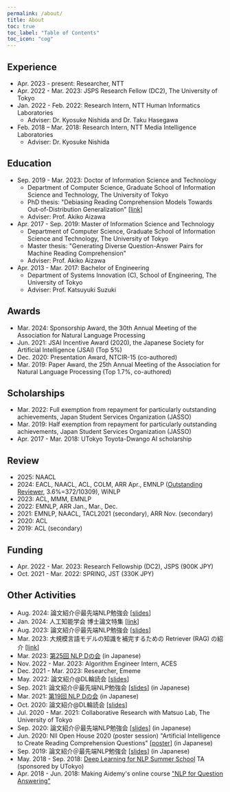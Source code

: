 ```yaml
---
permalink: /about/
title: About
toc: true
toc_label: "Table of Contents"
toc_icon: "cog"
---
```


<!-- Google tag (gtag.js) -->
<script async src="https://www.googletagmanager.com/gtag/js?id=G-RHK7JKMTTB"></script>
<script>
  window.dataLayer = window.dataLayer || [];
  function gtag(){dataLayer.push(arguments);}
  gtag('js', new Date());

  gtag('config', 'G-RHK7JKMTTB');
</script>

## Experience
* Apr. 2023 - present: Researcher, NTT
* Apr. 2022 - Mar. 2023: JSPS Research Fellow (DC2), The University of Tokyo
* Jan. 2022 - Feb. 2022: Research Intern, NTT Human Informatics Laboratories
  * Adviser: Dr. Kyosuke Nishida and Dr. Taku Hasegawa
* Feb. 2018 – Mar. 2018: Research Intern, NTT Media Intelligence Laboratories
  * Adviser: Dr. Kyosuke Nishida

## Education
* Sep. 2019 - Mar. 2023: Doctor of Information Science and Technology
  * Department of Computer Science, Graduate School of Information Science and Technology, The University of Tokyo
  * PhD thesis: "Debiasing Reading Comprehension Models Towards Out-of-Distribution Generalization" [[link](https://github.com/KazutoshiShinoda/PhDThesis)]
  * Adviser: Prof. Akiko Aizawa
* Apr. 2017 - Sep. 2019: Master of Information Science and Technology
  * Department of Computer Science, Graduate School of Information Science and Technology, The University of Tokyo
  * Master thesis: "Generating Diverse Question-Answer Pairs for Machine Reading Comprehension"
  * Adviser: Prof. Akiko Aizawa
* Apr. 2013 - Mar. 2017: Bachelor of Engineering
  * Department of Systems Innovation (C), School of Engineering, The University of Tokyo
  * Adviser: Prof. Katsuyuki Suzuki

## Awards
* Mar. 2024: Sponsorship Award, the 30th Annual Meeting of the Association for Natural Language Processing
* Jun. 2021: JSAI Incentive Award (2020), the Japanese Society for Artificial Intelligence (JSAI) (Top 5%)
* Dec. 2020: Presentation Award, NTCIR-15 (co-authored)
* Mar. 2019: Paper Award, the 25th Annual Meeting of the Association for Natural
Language Processing (Top 1.7%, co-authored)

## Scholarships
* Mar. 2022: Full exemption from repayment for particularly outstanding achievements, Japan Student Services Organization (JASSO)
* Mar. 2019: Half exemption from repayment for particularly outstanding achievements, Japan Student Services Organization (JASSO)
* Apr. 2017 - Mar. 2018: UTokyo Toyota-Dwango AI scholarship

## Review
* 2025: NAACL
* 2024: EACL, NAACL, ACL, COLM, ARR Apr., EMNLP ([Outstanding Reviewer](https://aclanthology.org/2024.emnlp-main.0.pdf), 3.6%=372/10309), WiNLP
* 2023: ACL, MMM, EMNLP
* 2022: EMNLP, ARR Jan., Mar., Dec.
* 2021: EMNLP, NAACL, TACL2021 (secondary), ARR Nov. (secondary)
* 2020: ACL
* 2019: ACL (secondary)

## Funding
* Apr. 2022 - Mar. 2023: Research Fellowship (DC2), JSPS (900K JPY)
* Oct. 2021 - Mar. 2022: SPRING, JST (330K JPY)

## Other Activities
* Aug. 2024: 論文紹介＠最先端NLP勉強会 [[slides](https://speakerdeck.com/kazutoshishinoda/lun-wen-shao-jie-direct-preference-optimization-your-language-model-is-secretly-a-reward-model)]
* Jan. 2024: 人工知能学会 博士論文特集 [[link](https://www.jstage.jst.go.jp/article/jjsai/39/1/39_50/_article/-char/ja)]
* Aug. 2023: 論文紹介＠最先端NLP勉強会 [[slides](https://speakerdeck.com/kazutoshishinoda/lun-wen-shao-jie-minding-language-models-lack-of-theory-of-mind-a-plug-and-play-multi-character-belief-tracker)]
* Mar. 2023: 大規模言語モデルの知識を補完するための Retriever (RAG) の紹介 [[link](https://tech.acesinc.co.jp/entry/2023/03/31/121001)]
* Mar. 2023: [第25回 NLP Dの会](https://sites.google.com/view/nlp-phd) (in Japanese)
* Nov. 2022 - Mar. 2023: Algorithm Engineer Intern, ACES
* Dec. 2021 - Mar. 2023: Researcher, Ememe
* May. 2022: 論文紹介@DL輪読会 [[slides](https://www.docswell.com/s/DeepLearning2023/5M19G9-dlwhich-shortcut-cues-will-dnns-choose-a-study-from-the-parameterspace-perspective)]
* Sep. 2021: 論文紹介＠最先端NLP勉強会 [[slides](https://github.com/KazutoshiShinoda/slides/blob/master/SNLP2021-IntrinsicDimensionalityExplainstheEffectivenessofLanguageModelFineTuning.pdf)] (in Japanese)
* Mar. 2021: [第19回 NLP Dの会](https://sites.google.com/view/nlp-phd) (in Japanese)
* Oct. 2020: 論文紹介@DL輪読会 [[slides](https://www.slideshare.net/slideshow/dlwhat-do-models-learn-from-question-answering-datasets-238947266/238947266?embed_session_id=b825d8ee-dec5-4791-a272-3743a4e548cc)]
* Jul. 2020 - Mar. 2021: Collaborative Research with Matsuo Lab, The University of Tokyo
* Sep. 2020: 論文紹介＠最先端NLP勉強会 [[slides](https://github.com/KazutoshiShinoda/slides/blob/master/SNLP2020-A-Systematic-Assessment-of-Syntactic-Generalization-in-Neural-Language-Models.pdf)] (in Japanese)
* Jun. 2020: NII Open House 2020 (poster session) "Artificial Intelligence to Create Reading Comprehension Questions" [[poster](https://www.nii.ac.jp/event/upload/C04_oh2020.pdf)] (in Japanese)
* Sep. 2019: 論文紹介＠最先端NLP勉強会 [[slides](https://github.com/KazutoshiShinoda/slides/blob/master/SNLP2019-latent-normalizing-flow-for-discrete-sequences.pdf)] (in Japanese)
* May. 2018 - Sep. 2018: [Deep Learning for NLP Summer School](https://deeplearning.jp/deep-learning-for-nlp) TA (sponsored by UTokyo)
* Apr. 2018 - Jun. 2018: Making Aidemy's online course ["NLP for Question Answering"](https://aidemy.net/courses/6120)
